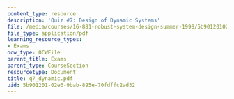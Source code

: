 ```yaml
---
content_type: resource
description: 'Quiz #7: Design of Dynamic Systems'
file: /media/courses/16-881-robust-system-design-summer-1998/5b90120102e69bab895e70fdffc2ad32_q7_dynamic.pdf
file_type: application/pdf
learning_resource_types:
- Exams
ocw_type: OCWFile
parent_title: Exams
parent_type: CourseSection
resourcetype: Document
title: q7_dynamic.pdf
uid: 5b901201-02e6-9bab-895e-70fdffc2ad32
---
```

